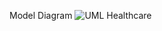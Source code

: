 Model Diagram
![UML Healthcare](https://user-images.githubusercontent.com/113073113/206950391-b79075d3-e56b-4422-b41f-e1285eb91779.jpg)
